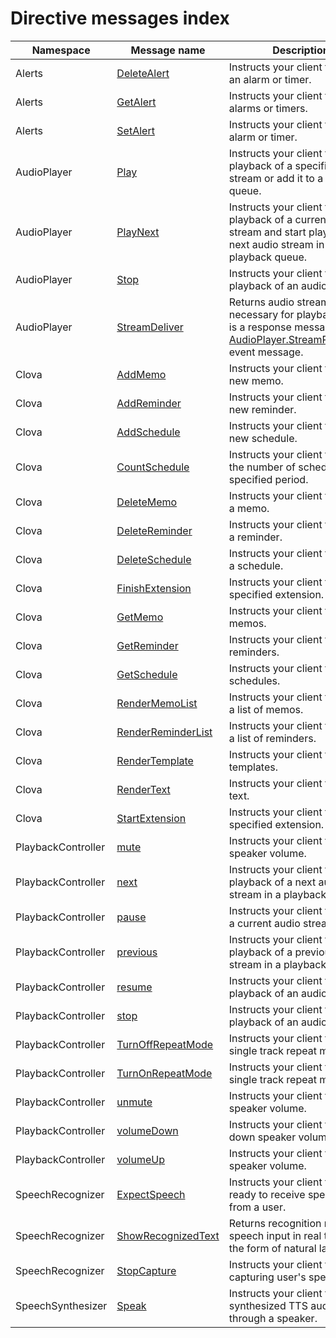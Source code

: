 # Directive messages index

| Namespace          | Message name       | Description                                             |
|--------------------|----------------|-------------------------------------------------|
| Alerts             | [DeleteAlert](/CIC/References/APIs/Alerts.md#DeleteAlert)             | Instructs your client to delete an alarm or timer.                                                  |
| Alerts             | [GetAlert](/CIC/References/APIs/Alerts.md#GetAlert)                   | Instructs your client to look up alarms or timers.                                                  |
| Alerts             | [SetAlert](/CIC/References/APIs/Alerts.md#SetAlert)                   | Instructs your client to set an alarm or timer.                                                  |
| AudioPlayer        | [Play](/CIC/References/APIs/AudioPlayer.md#Play)                      | Instructs your client to start playback of a specified audio stream or add it to a playback queue.                          |
| AudioPlayer        | [PlayNext](/CIC/References/APIs/AudioPlayer.md#PlayNext)              | Instructs your client to stop playback of a current audio stream and start playback of a next audio stream in a playback queue. |
| AudioPlayer        | [Stop](/CIC/References/APIs/AudioPlayer.md#Stop)                      | Instructs your client to stop playback of an audio stream.                                             |
| AudioPlayer        | [StreamDeliver](/CIC/References/APIs/AudioPlayer.md#StreamDeliver)    | Returns audio stream details necessary for playback. This is a response message to an [AudioPlayer.StreamRequested](/CIC/References/APIs/AudioPlayer.md#StreamRequested) event message. |
| Clova              | [AddMemo](/CIC/References/APIs/Clova.md#AddMemo)                      | Instructs your client to add a new memo.                                                   |
| Clova              | [AddReminder](/CIC/References/APIs/Clova.md#AddReminder)              | Instructs your client to add a new reminder.                                               |
| Clova              | [AddSchedule](/CIC/References/APIs/Clova.md#AddSchedule)              | Instructs your client to add a new schedule.                                                  |
| Clova              | [CountSchedule](/CIC/References/APIs/Clova.md#CountSchedule)          | Instructs your client to count the number of schedules in a specified period.                                 |
| Clova              | [DeleteMemo](/CIC/References/APIs/Clova.md#DeleteMemo)                | Instructs your client to delete a memo.                                                       |
| Clova              | [DeleteReminder](/CIC/References/APIs/Clova.md#DeleteReminder)        | Instructs your client to delete a reminder.                                                    |
| Clova              | [DeleteSchedule](/CIC/References/APIs/Clova.md#DeleteSchedule)        | Instructs your client to delete a schedule.                                                       |
| Clova              | [FinishExtension](/CIC/References/APIs/Clova.md#FinishExtension)      | Instructs your client to finish a specified extension.                                             |
| Clova              | [GetMemo](/CIC/References/APIs/Clova.md#GetMemo)                      | Instructs your client to look up memos.                                                       |
| Clova              | [GetReminder](/CIC/References/APIs/Clova.md#GetReminder)              | Instructs your client to look up reminders.                                                    |
| Clova              | [GetSchedule](#GetSchedule)                                           | Instructs your client to look up schedules.                                                       |
| Clova              | [RenderMemoList](/CIC/References/APIs/Clova.md#RenderMemoList)        | Instructs your client to display a list of memos.                                                   |
| Clova              | [RenderReminderList](/CIC/References/APIs/Clova.md#RenderReminderList) | Instructs your client to display a list of reminders.                                               |
| Clova              | [RenderTemplate](/CIC/References/APIs/Clova.md#RenderTemplate)        | Instructs your client to display templates.                                                     |
| Clova              | [RenderText](/CIC/References/APIs/Clova.md#RenderText)                | Instructs your client to display text.                                                     |
| Clova              | [StartExtension](/CIC/References/APIs/Clova.md#StartExtension)        | Instructs your client to start a specified extension.                                             |
| PlaybackController | [mute](/CIC/References/APIs/PlaybackController.md#mute)               | Instructs your client to mute speaker volume.                                                |
| PlaybackController | [next](/CIC/References/APIs/PlaybackController.md#next)               | Instructs your client to start playback of a next audio stream in a playback queue.                               |
| PlaybackController | [pause](/CIC/References/APIs/PlaybackController.md#pause)             | Instructs your client to pause a current audio stream.                                    |
| PlaybackController | [previous](/CIC/References/APIs/PlaybackController.md#previous)       | Instructs your client to start playback of a previous audio stream in a playback queue.                              |
| PlaybackController | [resume](/CIC/References/APIs/PlaybackController.md#resume)           | Instructs your client to resume playback of an audio stream.                                            |
| PlaybackController | [stop](/CIC/References/APIs/PlaybackController.md#stop)               | Instructs your client to stop playback of an audio stream.                                            |
| PlaybackController | [TurnOffRepeatMode](/CIC/References/APIs/PlaybackController.md#TurnOffRepeatMode) | Instructs your client to turn off single track repeat mode.                                  |
| PlaybackController | [TurnOnRepeatMode](/CIC/References/APIs/PlaybackController.md#TurnOnRepeatMode) | Instructs your client to turn on single track repeat mode.                                    |
| PlaybackController | [unmute](/CIC/References/APIs/PlaybackController.md#unmute)           | Instructs your client to unmute speaker volume.                                           |
| PlaybackController | [volumeDown](/CIC/References/APIs/PlaybackController.md#volumeDown)   | Instructs your client to turn down speaker volume.                                                   |
| PlaybackController | [volumeUp](/CIC/References/APIs/PlaybackController.md#volumeUp)       | Instructs your client to turn up speaker volume.                                                   |
| SpeechRecognizer   | [ExpectSpeech](/CIC/References/APIs/SpeechRecognizer.md#ExpectSpeech) | Instructs your client to be ready to receive speech input from a user.                                            |
| SpeechRecognizer   | [ShowRecognizedText](/CIC/References/APIs/SpeechRecognizer.md#ShowRecognizedText) | Returns recognition results of speech input in real time, in the form of natural language.                             |
| SpeechRecognizer   | [StopCapture](/CIC/References/APIs/SpeechRecognizer.md#StopCapture)   | Instructs your client to stop capturing user's speech input.                                            |
| SpeechSynthesizer  | [Speak](/CIC/References/APIs/SpeechSynthesizer#Speak)                 | Instructs your client to play a synthesized TTS audio file through a speaker.                                   |